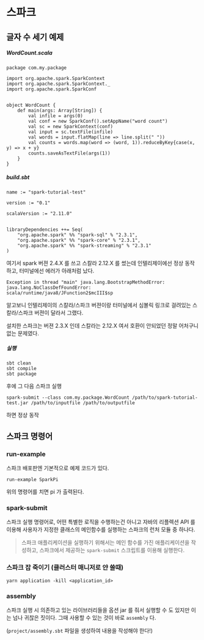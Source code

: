 # 스파크


## 글자 수 세기 예제

##### WordCount.scala
```
package com.my.package

import org.apache.spark.SparkContext
import org.apache.spark.SparkContext._
import org.apache.spark.SparkConf


object WordCount {
    def main(args: Array[String]) {
        val infile = args(0)
        val conf = new SparkConf().setAppName("word count")
        val sc = new SparkContext(conf)
        val input = sc.textFile(infile)
        val words = input.flatMap(line => line.split(" "))
        val counts = words.map(word => (word, 1)).reduceByKey{case(x, y) => x + y}
        counts.saveAsTextFile(args(1))
    }
}
```

##### build.sbt
```
name := "spark-tutorial-test"

version := "0.1"

scalaVersion := "2.11.0"


libraryDependencies ++= Seq(
    "org.apache.spark" %% "spark-sql" % "2.3.1",
    "org.apache.spark" %% "spark-core" % "2.3.1",
    "org.apache.spark" %% "spark-streaming" % "2.3.1"
)
```

여기서 spark 버젼 2.4.X 를 쓰고 스칼라 2.12.X 를 썼는데 인텔리제이에선 정상 동작하고, 터미널에선 에러가 아래처럼 났다.

```
Exception in thread "main" java.lang.BootstrapMethodError: java.lang.NoClassDefFoundError: scala/runtime/java8/JFunction2$mcIII$sp
```

알고보니 인텔리제이의 스칼라/스파크 버젼이랑 터미널에서 심볼릭 링크로 걸려있는 스칼라/스파크 버젼이 달라서 그랬다.

설치한 스파크는 버젼 2.3.X 인데 스칼라는 2.12.X 여서 호환이 안되었던 정말 어처구니 없는 문제였다.

##### 실행

```
sbt clean
sbt compile
sbt package
```

후에 그 다음 스파크 실행

```
spark-submit --class com.my.package.WordCount /path/to/spark-tutorial-test.jar /path/to/inputfile /path/to/outputfile
```

하면 정상 동작

## 스파크 명령어

### run-example
스파크 배포판엔 기본적으로 예제 코드가 있다.

```
run-example SparkPi
```

위의 명령어를 치면 pi 가 출력된다.

### spark-submit
스파크 실행 명령어로, 어떤 특별한 로직을 수행하는건 아니고 자바의 리플렉션 API 를 이용해 사용자가 지정한 클래스의 메인함수를 실행하는 스파크의 런처 모듈 중 하나다.

>스파크 애플리케이션을 실행하기 위해서는 메인 함수를 가진 애플리케이션을 작성하고, 스파크에서 제공하는 `spark-submit` 스크립트를 이용해 실행한다.

### 스파크 잡 죽이기 (클러스터 매니저로 얀 쓸때)
```
yarn application -kill <application_id>
```

### assembly
스파크 실행 시 의존하고 있는 라이브러리들을 옵션 jar 를 줘서 실행할 수 도 있지만 이는 넘나 귀찮은 짓이다. 그때 사용할 수 있는 것이 바로 `assembly` 다.

(`project/assembly.sbt` 파일을 생성하여 내용을 작성해야 한다!)
